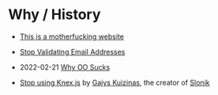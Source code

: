 # Why / History

- [This is a motherfucking website](https://motherfuckingwebsite.com/)

- [Stop Validating Email Addresses](https://davidcel.is/posts/stop-validating-email-addresses-with-regex/)

- 2022-02-21 [Why OO Sucks](http://beadslang.org/blog/2021/11/24/a-classic-post-from-the-late-great-joe-armstrong-inventor-of-erlang)

- [Stop using Knex.js](https://gajus.medium.com/stop-using-knex-js-and-earn-30-bf410349856c)
  by [Gajys Kuizinas](https://twitter.com/kuizinas), the creator of [Slonik](https://github.com/gajus/slonik)
